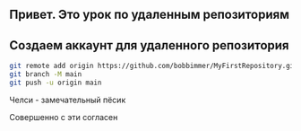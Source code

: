 ## Привет. Это урок по удаленным репозиториям
## Создаем аккаунт для удаленного репозитория
```sh
git remote add origin https://github.com/bobbimmer/MyFirstRepository.git
git branch -M main
git push -u origin main
```
Челси - замечательный пёсик

Совершенно с эти согласен
